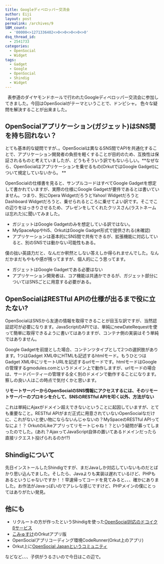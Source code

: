 ```yaml
---
title: Googleディベロッパー交流会
author: Eiji
layout: post
permalink: /archives/9
SBM_count:
  - '00000<>1271336402<>0<>0<>0<>0<>0'
dsq_thread_id:
  - 2541733
categories:
  - OpenSocial
  - Widget
tags:
  - Gadget
  - Google
  - OpenSocial
  - Shindig
  - Widget
---
```

<div class="wp_plus_one_button" style="margin: 0 8px 8px 0; float:left; ">
  <g:plusone href="http://devlog.agektmr.com/archives/9" callback="wp_plus_one_handler"></g:plusone>
</div>

表参道のダイヤモンドホールで行われたGoogleディベロッパー交流会に参加してきました。今回はOpenSocialがテーマということで、ドンピシャ。 色々な疑問を解決することが出来ました。

## OpenSocialアプリケーション(ガジェット)はSNS間を持ち回れない？

とても基本的な疑問ですが、。OpenSocialは異なるSNS間でAPIを共通化することで、アプリケーション開発者の負担を軽くすることが目的のため、互換性は保証されるものと考えていましたが、どうもそういう訳でもないらしい。**なぜなら、OpenSocialはアプリケーションを乗せるもの(OrkutではGoogle Gadget)について規定していないから。 **

OpenSocialの仕様書を見ると、サンプルコードはすべてGoogle Gadgetを想定して書かれていますが、実際の仕様にGoogle Gadgetが要件であるとは書いていません。つまり、別にOpera WidgetだろうとYahoo! WidgetだろうとDashboard Widgetだろうと、乗せられるところに乗せてよい訳です。そこでこの辺りをはっきりさせるため、プレゼンをしてくれたクリスさん(ラストネームは忘れた)に聞いてみました。

*   ガジェットはGoogle Gadgetのみを想定している訳ではない。
*   MySpaceAppやhi5、OrkutはGoogle Gadget形式で提供される(未確認)
*   アプリケーションは基本的にSNS間で共有できるが、拡張機能に対応していると、別のSNSでは動かない可能性もある。

僕の拙い英語力だと、なんだか釈然としない答えしか得られませんでした。なんだかまだもやもや感が残ってますが、個人的にこう思ってます。

*   ガジェットはGoogle Gadgetである必要はない
*   アプリケーション開発者は、コア機能は共通かできるが、ガジェット部分についてはSNSごとに用意する必要がある。

## OpenSocialはRESTful APIの仕様が出るまで役に立たない?

OpenSocialはSNSから友達の情報を取得できることが目玉な訳ですが、当然認証認可が必要になります。JavaScriptのAPIでは、単純にnewDateRequestを使って簡単に取得できるように書いてはありますが、コンテナ側の実装はそう単純ではありません。

Google Gadgetを前提とした場合、コンテンツタイプとして2つの選択肢があります。1つはGadget XML中にHTMLも記述するhtmlモード。もうひとつはGadget XML中にリモートURLを記述するurlモードです。htmlモードはGoogleの管理するgmodules.comというドメイン上で動作しますが、urlモードの場合は、サードパーティーの管理する全く別のドメインで動作することになります。察しの良い人はこの時点で気付くかと思います。

**リモートサーバーからOpenSocialのSNS情報にアクセスするには、そのリモートサーバーのプロキシを介して、SNSのRESTful APIを叩く以外、方法がない**

これは単純にAjaxがドメイン超えできないということに起因していますが、とても重要なこと。RESTful APIがまだ正式に用意されていないOpenSocialなだけに、これがないと使い物にならないんじゃないの？MySpaceのRESTful APIってなによ！？ OrkutのiLikeアプリってリモートじゃね！？という疑問が募ってしまったのでした。(あれ？AjaxってJavaScript自体の置いてあるドメインだったら直接リクエスト投げられるのか!?)

## Shindigについて

先日インストールしたShindigですが、まだJavaしか対応していないものだとばかり思い込んでました。そしたら、Javaよりも実装は遅れているけど、PHPもあるというじゃないですか！！早速帰ってコードを見てみると、、、確かにありました。お作法がJavaっぽいのでアレレな感じですけど、PHPメインの僕にとってはありがたい発見。

## 他にも

*   リクルートの方が作ったというShindigを使った<a href="http://beta.doko.jp/sandbox/" target="_blank">OpenSocial対応のドコイクβサービス</a>
*   <a href="http://commusuke.eisbahn.jp/" target="_blank">こみゅすけ</a>のOrkutアプリ版
*   OpenSocialアプリコーディング環境CodeRunner(Orkut上のアプリ)
*   Orkut上に<a href="http://sandbox.orkut.com/Community.aspx?cmm=47213793" target="_blank">OpenSocial Japanというコミュニティ</a>

などなど、、、子供がうるさいので今日はこの辺で。